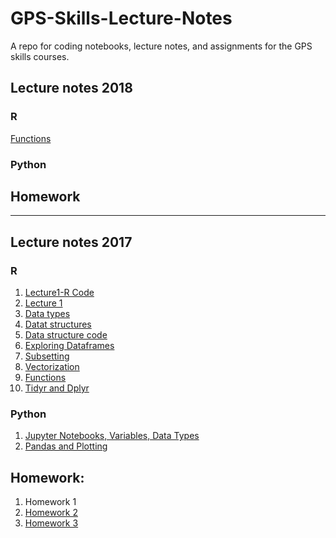 # GPS-Skills-Lecture-Notes

A repo for coding notebooks, lecture notes, and assignments for the GPS skills courses.

## Lecture notes 2018
### R

[Functions](2018/intro-r/10-functions.html)
### Python

## Homework

---

## Lecture notes 2017
### R
1. [Lecture1-R Code](2017/intro-r/01-03-intro-r-lesson-gps2017-script.R)
2. [Lecture 1](2017/intro-r/01-03-intro-r-lesson-notes.html)
3. [Data types](2017/intro-r/04-data-types.html)
4. [Datat structures](2017/intro-r/04-IntroR_Data_Structures.html)
3. [Data structure code](2017/intro-r/intro-r-data-str.R)
5. [Exploring Dataframes](2017/intro-r/05-explor-dfs.html)
6. [Subsetting](2017/intro-r/06-subsetting.html)
7. [Vectorization](2017/intro-r/09-vectorization.html)
8. [Functions](2017/intro-r/10-functions.html)
9. [Tidyr and Dplyr](2017/intro-r/13-14-dplyr-tidyr.html)

### Python
1. [Jupyter Notebooks, Variables, Data Types](2017/python/jupyter%20notebook%2C%20variables%2C%20slicing.html)
2. [Pandas and Plotting](2017/python/pandas%20and%20plotting.html)

## Homework:

1. Homework 1
2. [Homework 2](https://ucsdlib.github.io/gps-skills-2017/homework/r-homework2-ggplot.html)
3. [Homework 3](homework/r-homework3-funct-dplyr.html)

